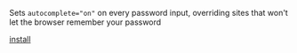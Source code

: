 Sets `autocomplete="on"` on every password input, overriding sites that won't
let the browser remember your password

[install](https://raw.github.com/gavinwahl/autocomplete_on/master/autocomplete_on.crx)
